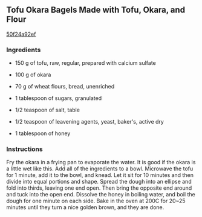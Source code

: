 ## Tofu Okara Bagels Made with Tofu, Okara, and Flour

[50f24a92ef](https://cookpad.com/us/recipes/156136-tofu-okara-bagels-made-with-tofu-okara-and-flour)

### Ingredients

 - 150 g of tofu, raw, regular, prepared with calcium sulfate

 - 100 g of okara

 - 70 g of wheat flours, bread, unenriched

 - 1 tablespoon of sugars, granulated

 - 1/2 teaspoon of salt, table

 - 1/2 teaspoon of leavening agents, yeast, baker's, active dry

 - 1 tablespoon of honey

### Instructions

Fry the okara in a frying pan to evaporate the water. It is good if the okara is a little wet like this. Add all of the ingredients to a bowl. Microwave the tofu for 1 minute, add it to the bowl, and knead. Let it sit for 10 minutes and then divide into equal portions and shape. Spread the dough into an ellipse and fold into thirds, leaving one end open. Then bring the opposite end around and tuck into the open end. Dissolve the honey in boiling water, and boil the dough for one minute on each side. Bake in the oven at 200C for 20~25 minutes until they turn a nice golden brown, and they are done.